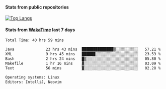 #### Stats from public repositories

[![Top Langs](https://github-readme-stats.vercel.app/api/top-langs/?username=hyoghurt&layout=compact&exclude_repo=multiserver,docker_compose&langs_count=6)](https://github.com/anuraghazra/github-readme-stats)

#### Stats from [WakaTime](https://wakatime.com/@hyoghurt) last 7 days
<!--START_SECTION:waka-->

```txt
Total Time: 40 hrs 59 mins

Java              23 hrs 43 mins  ██████████████▒░░░░░░░░░░   57.21 %
XML               9 hrs 45 mins   ██████░░░░░░░░░░░░░░░░░░░   23.53 %
Bash              2 hrs 24 mins   █▒░░░░░░░░░░░░░░░░░░░░░░░   05.80 %
Makefile          1 hr 16 mins    ▓░░░░░░░░░░░░░░░░░░░░░░░░   03.09 %
Text              56 mins         ▓░░░░░░░░░░░░░░░░░░░░░░░░   02.28 %

Operating systems: Linux
Editors: IntelliJ, Neovim
```

<!--END_SECTION:waka-->
